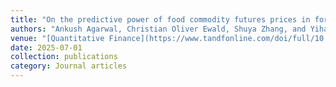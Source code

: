 ```yaml
---
title: "On the predictive power of food commodity futures prices in forecasting inflation"
authors: "Ankush Agarwal, Christian Oliver Ewald, Shuya Zhang, and Yihan Zou"
venue: "[Quantitative Finance](https://www.tandfonline.com/doi/full/10.1080/14697688.2025.2536611)"
date: 2025-07-01
collection: publications
category: Journal articles
---
```

